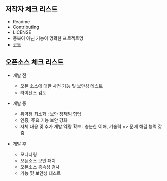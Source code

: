 ## 저작자 체크 리스트
- Readme
- Contributing
- LICENSE
- 중복이 아닌 기능이 명확한 프로젝트명
- 코드

## 오픈소스 체크 리스트
- 개발 전
    - 오픈 소스에 대한 사전 기능 및 보안성 테스트
    - 라이선스 검토

- 개발 중
    - 취약점 최소화 : 보안 정책팀 협업
    - 인증, 주요 기능 보안 강화
    - 자체 대응 및 추가 개발 역량 확보 : 충분한 이해, 기술력 => 문제 해결 능력 갖춤

- 개발 후
    - 모니터링
    - 오픈소스 보안 패치
    - 오픈소스 종속성 검사
    - 기능 및 보안성 테스트


